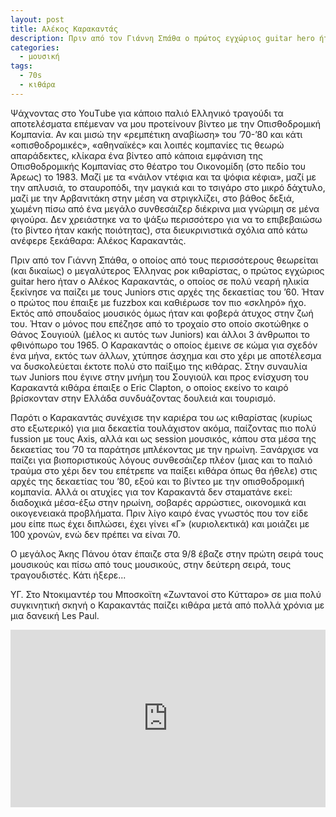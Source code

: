 ```yaml
---
layout: post
title: Αλέκος Καρακαντάς
description: Πριν από τον Γιάννη Σπάθα ο πρώτος εγχώριος guitar hero ήταν ο Αλέκος Καρακαντάς.
categories:
  - μουσική
tags: 
  - 70s
  - κιθάρα
---
```


Ψάχνοντας στο YouΤube για κάποιο παλιό Ελληνικό τραγούδι τα αποτελέσματα επέμεναν να μου προτείνουν βίντεο με την Οπισθοδρομική Κομπανία. Αν και μισώ την «ρεμπέτικη αναβίωση» του ’70-’80 και κάτι «οπισθοδρομικές», «αθηναϊκές» και λοιπές κομπανίες τις θεωρώ απαράδεκτες, κλίκαρα ένα βίντεο από κάποια εμφάνιση της Οπισθοδρομικής Κομπανίας στο θέατρο του Οικονομίδη (στο πεδίο του Άρεως) το 1983. Μαζί με τα «νάιλον ντέφια και τα ψόφια κέφια», μαζί με την απλυσιά, το σταυροπόδι, την μαγκιά και το τσιγάρο στο μικρό δάχτυλο, μαζί με την Αρβανιτάκη στην μέση να στριγκλίζει, στο βάθος δεξιά, χωμένη πίσω από ένα μεγάλο συνθεσάιζερ διέκρινα μια γνώριμη σε μένα φιγούρα. Δεν χρειάστηκε να το ψάξω περισσότερο για να το επιβεβαιώσω (το βίντεο ήταν κακής ποιότητας), στα διευκρινιστικά σχόλια από κάτω ανέφερε ξεκάθαρα: Αλέκος Καρακαντάς.

Πριν από τον Γιάννη Σπάθα, ο οποίος από τους περισσότερους θεωρείται (και δικαίως) ο μεγαλύτερος Έλληνας ροκ κιθαρίστας, ο πρώτος εγχώριος guitar hero ήταν ο Αλέκος Καρακαντάς, ο οποίος σε πολύ νεαρή ηλικία ξεκίνησε να παίζει με τους Juniors στις αρχές της δεκαετίας του ’60. Ήταν ο πρώτος που έπαιξε με fuzzbox και καθιέρωσε τον πιο «σκληρό» ήχο. Εκτός από σπουδαίος μουσικός όμως ήταν και φοβερά άτυχος στην ζωή του. Ήταν ο μόνος που επέζησε από το τροχαίο στο οποίο σκοτώθηκε ο Θάνος Σουγιούλ (μέλος κι αυτός των Juniors) και άλλοι 3 άνθρωποι το φθινόπωρο του 1965. Ο Καρακαντάς ο οποίος έμεινε σε κώμα για σχεδόν ένα μήνα, εκτός των άλλων, χτύπησε άσχημα και στο χέρι με αποτέλεσμα να δυσκολεύεται έκτοτε πολύ στο παίξιμο της κιθάρας. Στην συναυλία των Juniors που έγινε στην μνήμη του Σουγιούλ και προς ενίσχυση του Καρακαντά κιθάρα έπαιξε ο Eric Clapton, ο οποίος εκείνο το καιρό βρίσκονταν στην Ελλάδα συνδυάζοντας δουλειά και τουρισμό.

Παρότι ο Καρακαντάς συνέχισε την καριέρα του ως κιθαρίστας (κυρίως στο εξωτερικό) για μια δεκαετία τουλάχιστον ακόμα, παίζοντας πιο πολύ fussion με τους Axis, αλλά και ως session μουσικός, κάπου στα μέσα της δεκαετίας του ’70 τα παράτησε μπλέκοντας με την ηρωίνη. Ξανάρχισε να παίζει για βιοποριστικούς λόγους συνθεσάιζερ πλέον (μιας και το παλιό τραύμα στο χέρι δεν του επέτρεπε να παίξει κιθάρα όπως θα ήθελε) στις αρχές της δεκαετίας του ’80, εξού και το βίντεο με την οπισθοδρομική κομπανία. Αλλά οι ατυχίες για τον Καρακαντά δεν σταματάνε εκεί: διαδοχικά μέσα-έξω στην ηρωίνη, σοβαρές αρρώστιες, οικονομικά και οικογενειακά προβλήματα. Πριν λίγο καιρό ένας γνωστός που τον είδε μου είπε πως έχει διπλώσει, έχει γίνει «Γ» (κυριολεκτικά) και μοιάζει με 100 χρονών, ενώ δεν πρέπει να είναι 70.

Ο μεγάλος Άκης Πάνου όταν έπαιζε στα 9/8 έβαζε στην πρώτη σειρά τους μουσικούς και πίσω από τους μουσικούς, στην δεύτερη σειρά, τους τραγουδιστές. Κάτι ήξερε...

ΥΓ. Στο Ντοκιμαντέρ του Μποσκοϊτη «Ζωντανοί στο Κύτταρο» σε μια πολύ συγκινητική σκηνή ο Καρακαντάς παίζει κιθάρα μετά από πολλά χρόνια με μια δανεική Les Paul.

<div class="yt-video" style="position:relative;height:0;padding-bottom:56.25%"><iframe src="https://www.youtube.com/embed/Gbqqm8A45vE?ecver=2" width="640" height="360" frameborder="0" style="position:absolute;width:100%;height:100%;left:0" allowfullscreen></iframe></div>
